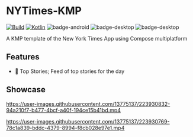 # NYTimes-KMP

[![Build](https://github.com/xxfast/NYTimes-KMP/actions/workflows/build.yml/badge.svg)](https://github.com/xxfast/NYTimes-KMP/actions/workflows/build.yml)
[![Kotlin](https://img.shields.io/badge/Kotlin-1.8.10-blue.svg?style=flat&logo=kotlin)](https://kotlinlang.org)
![badge-android](http://img.shields.io/badge/platform-android-6EDB8D.svg?style=flat)
![badge-desktop](http://img.shields.io/badge/platform-desktop-4D76CD.svg?style=flat)
![badge-desktop](http://img.shields.io/badge/platform-ios-EAEAEA.svg?style=flat)

A KMP template of the New York Times App using Compose multiplatform

## Features
- 📰 Top Stories; Feed of top stories for the day

## Showcase

https://user-images.githubusercontent.com/13775137/223930832-94a210f7-b477-4bcf-a40f-194ce15b41bd.mp4

https://user-images.githubusercontent.com/13775137/223930769-78c1a839-bddc-4379-8994-f8cb028e97e1.mp4
